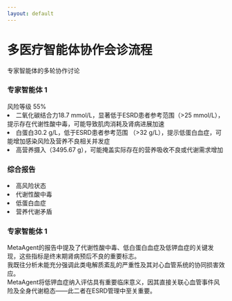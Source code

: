 ```yaml
---
layout: default
---
```


<div class="text-center -mt-5">
    <h1 class="text-3xl font-bold text-indigo-800 mb-2">多医疗智能体协作会诊流程</h1>
    <p class="text-gray-600">专家智能体的多轮协作讨论</p>
</div>

<div class="grid grid-cols-3 gap-8 h-full max-w-4xl mx-auto">
  <div class="relative bg-red-50 rounded-2xl p-3 shadow-lg hover:shadow-xl transition-all duration-300">
    <div class="absolute -top-6 left-1/2 -translate-x-1/2">
        <carbon:ai class="text-4xl text-red-600 bg-white rounded-full p-2 shadow-md" />
    </div>
    <h3 class="text-xl font-bold text-red-800 mb-4 mt-2">专家智能体 1</h3>
    <div class="space-y-2 text-sm leading-relaxed">
        <div class="flex justify-between text-xs -mt-3">
            <span><carbon:warning class="flex-shrink-0 text-red-500 mr-2" /> 风险等级</span>
            <span>55%</span>
        </div>
        <div class="h-2 bg-gray-200 rounded-full overflow-hidden">
            <div class="w-55/100 h-full bg-red-600 animate-progress"></div>
        </div>
        <div class="bg-white rounded-lg">
            <li>二氧化碳结合力18.7 mmol/L，显著低于ESRD患者参考范围（>25 mmol/L），提示存在代谢性酸中毒，可能导致肌肉消耗及肾病进展加速</li>
            <li>白蛋白30.2 g/L，低于ESRD患者参考范围 （>32 g/L），提示低蛋白血症，可能增加感染风险及营养不良相关并发症</li>
            <li>高营养摄入（3495.67 g），可能掩盖实际存在的营养吸收不良或代谢需求增加</li>
        </div>
    </div>
  </div>

  <div class="relative top-1/2 left-1/2 -translate-x-1/2 -translate-y-1/2 w-64">
    <div class="bg-indigo-50 rounded-lg p-3 border border-indigo-200">
      <h3 class="font-bold text-indigo-800 text-center text-sm mb-2">综合报告</h3>
      <div class="text-xs text-gray-600 leading-tight">
        <li>高风险状态</li>
        <li>代谢性酸中毒</li>
        <li>低蛋白血症</li>
        <li>营养代谢矛盾</li>
      </div>
    </div>
  </div>

  <div class="relative">
    <div class="relative bg-red-50 rounded-2xl p-3 shadow-lg hover:shadow-xl transition-all duration-300">
      <div class="absolute -top-6 left-1/2 -translate-x-1/2">
        <carbon:ai class="text-4xl text-red-600 bg-white rounded-full p-2 shadow-md" />
      </div>
      <h3 class="text-xl font-bold text-red-800 mb-4 mt-2">专家智能体 1</h3>
      <div class="space-y-2 text-sm leading-relaxed">
        <div class="bg-white rounded-lg">
          MetaAgent的报告中提及了代谢性酸中毒、低白蛋白血症及低钾血症的关键发现，这些指标是终末期肾病预后不良的重要标志。<br>
          我既往分析未能充分强调此类电解质紊乱的严重性及其对心血管系统的协同损害效应。<br>
          MetaAgent将低钾血症纳入评估具有重要临床意义，因其直接关联心血管事件风险及全身代谢稳态——此二者在ESRD管理中至关重要。
        </div>
      </div>
    </div>
  </div>
</div>
